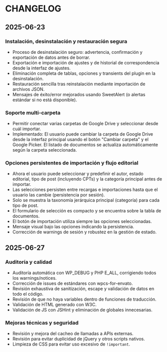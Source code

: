 # CHANGELOG

## 2025-06-23

### Instalación, desinstalación y restauración segura
- Proceso de desinstalación seguro: advertencia, confirmación y exportación de datos antes de borrar.
- Exportación e importación de ajustes y de historial de correspondencia desde la interfaz de ajustes.
- Eliminación completa de tablas, opciones y transients del plugin en la desinstalación.
- Restauración sencilla tras reinstalación mediante importación de archivos JSON.
- Mensajes de éxito/error mejorados usando SweetAlert (o alertas estándar si no está disponible).

### Soporte multi-carpeta
- Permitir conectar varias carpetas de Google Drive y seleccionar desde cuál importar.
- Implementado: El usuario puede cambiar la carpeta de Google Drive desde la interfaz principal usando el botón "Cambiar carpeta" y el Google Picker. El listado de documentos se actualiza automáticamente según la carpeta seleccionada.

### Opciones persistentes de importación y flujo editorial
- Ahora el usuario puede seleccionar y predefinir el autor, estado editorial, tipo de post (incluyendo CPTs) y la categoría principal antes de importar.
- Las selecciones persisten entre recargas e importaciones hasta que el usuario las cambie (persistencia por sesión).
- Solo se muestra la taxonomía jerárquica principal (categoría) para cada tipo de post.
- El formulario de selección es compacto y se encuentra sobre la tabla de documentos.
- El botón de importación utiliza siempre las opciones seleccionadas.
- Mensaje visual bajo las opciones indicando la persistencia.
- Corrección de warnings de sesión y robustez en la gestión de estado.

## 2025-06-27

### Auditoría y calidad
- Auditoría automática con WP_DEBUG y PHP E_ALL, corrigiendo todos los warnings/notices.
- Corrección de issues de estándares con wpcs-for-envato.
- Revisión exhaustiva de sanitización, escape y validación de datos en todo el código.
- Revisión de que no haya variables dentro de funciones de traducción.
- Validación de HTML generado con W3C.
- Validación de JS con JSHint y eliminación de globales innecesarias.

### Mejoras técnicas y seguridad
- Revisión y mejora del cacheo de llamadas a APIs externas.
- Revisión para evitar duplicidad de jQuery y otros scripts nativos.
- Limpieza de CSS para evitar uso excesivo de `!important`.
